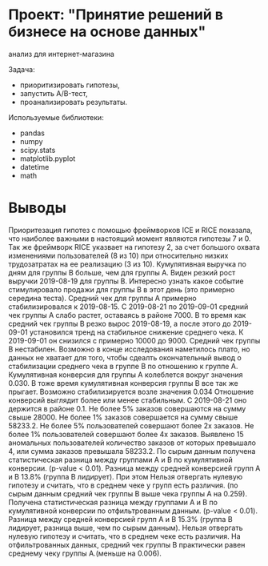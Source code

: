 # Проект: "Принятие решений в бизнесе на основе данных"
анализ для интернет-магазина

Задача:

- приоритизировать гипотезы,
- запустить A/B-тест,
- проанализировать результаты.


Используемые библиотеки:
- pandas 
- numpy
- scipy.stats 
- matplotlib.pyplot
- datetime
- math

# Выводы
Приоритезация гипотез с помощью фреймворков ICE и RICE показала, что наиболее важными в настоящий момент являются гипотезы 7 и 0. Так же фреймворк RICE указвает на гипотезу 2, за счет большого охвата изменениями пользователей (8 из 10) при относительно низких трудозатратах на ее реализацию (3 из 10).
Кумулятивная выручка по дням для группы В больше, чем для группы А. Виден резкий рост выручки 2019-08-19 для группы В. Интересно узнать какое событие стимулировало продажи для группы В в этот день (это примерно середина теста).
Средний чек для группы А примерно стабилизировался к 2019-08-15. С 2019-08-21 по 2019-09-01 средний чек группы А слабо растет, оставаясь в районе 7000. В то время как средний чек группы В резко вырос 2019-08-19, а после этого до 2019-09-01 установился тренд на стабильное снижение среднего чека. К 2019-09-01 он снизился с примерно 10000 до 9000.
Средний чек группы В нестабилен. Возможно в конце исследования наметилось плато, но данных не хватает для того, чтобы сдеалть окончательный вывод о стабилизации среднего чека в группе В по отношению к группе А.
Кумулятивная конверсия для группы А колеблется вокруг значения 0.030. В тоже время кумулятивная конверсия группы В все так же прыгает. Возможно стабилизируется возле значения 0.034
Отношение конверсий выглядит более или менее стабильным. С 2019-08-21 оно держится в районе 0.1.
Не более 5% заказов совершаются на сумму свыше 28000. Не более 1% заказов совершается на сумму свыше 58233.2.
Не более 5% пользователей совершают более 2х заказов. Не более 1% пользователей совершают более 4х заказов.
Выявлено 15 аномальных пользователей количество заказов от которых превышало 4, или сумма заказов превышала 58233.2.
По сырым данным получена статистическая разница между группами А и В по кумулятивной конверсии. (p-value < 0.01). Разница между средней конверсией групп А и В 13.8% (группа В лидирует). При этом Нельзя отвергать нулевую гипотезу и считать, что в среднем чеке у групп есть различия. (по сырым данным средний чек группы B выше чека группы A на 0.259).
Получена статистическая разница между группами А и В по кумулятивной конверсии по отфильтрованным данным. (p-value < 0.01). Разница между средней конверсией групп А и В 15.3% (группа В лидирует, разница выше, чем по сырым данным).
Нельзя отвергать нулевую гипотезу и считать, что в среднем чеке есть различия. На отфильтрованных данных, средний чек группы B практически равен среднему чеку группы А.(меньше на 0.006).
